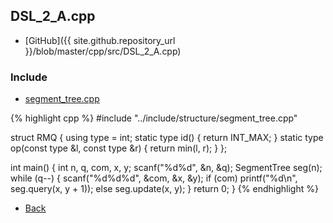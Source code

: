 ## DSL_2_A.cpp

- [GitHub]({{ site.github.repository_url }}/blob/master/cpp/src/DSL_2_A.cpp)

### Include

- [segment_tree.cpp](../include/structure/segment_tree)

{% highlight cpp %}
#include "../include/structure/segment_tree.cpp"

struct RMQ {
  using type = int;
  static type id() { return INT_MAX; }
  static type op(const type &l, const type &r) { return min(l, r); }
};

int main() {
  int n, q, com, x, y;
  scanf("%d%d", &n, &q);
  SegmentTree<RMQ> seg(n);
  while (q--) {
    scanf("%d%d%d", &com, &x, &y);
    if (com) printf("%d\n", seg.query(x, y + 1));
    else seg.update(x, y);
  }
  return 0;
}
{% endhighlight %}

- [Back](../..)
